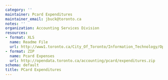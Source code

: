 ```yaml
---
category: ''
maintainer: Pcard Expenditures
maintainer_email: jbuck@toronto.ca
notes: ''
organization: Accounting Services Division
resources:
- format: XLS
  name: Readme File
  url: http://www1.toronto.ca/City_Of_Toronto/Information_Technology/Open_Data/Data_Sets/Assets/Files/PCard_Expenditures_Readme.xls
- format: ZIP
  name: Pcard Expenses
  url: http://opendata.toronto.ca/accounting/pcard/expenditures.zip
schema: default
title: PCard Expenditures
---
```


